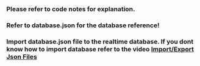 

### Please refer to code notes for explanation.
### Refer to database.json for the database reference!

### Import database.json file to the realtime database. If you dont know how to import database refer to the video <a href="https://www.youtube.com/watch?v=YL9j4-kjPoA&ab_channel=DroidpediaAcademy"> Import/Export Json Files</a> 

